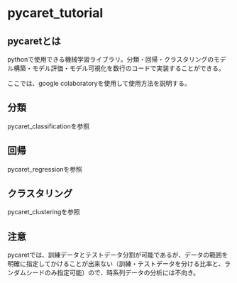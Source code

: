 # pycaret_tutorial


## pycaretとは
pythonで使用できる機械学習ライブラリ。分類・回帰・クラスタリングのモデル構築・モデル評価・モデル可視化を数行のコードで実装することができる。

ここでは、google colaboratoryを使用して使用方法を説明する。

## 分類
pycaret_classificationを参照

## 回帰
pycaret_regressionを参照

## クラスタリング
pycaret_clusteringを参照

## 注意
pycaretでは、訓練データとテストデータ分割が可能であるが、データの範囲を明確に指定してかけることが出来ない（訓練・テストデータを分ける比率と、ランダムシードのみ指定可能）ので、時系列データの分析には不向き。



